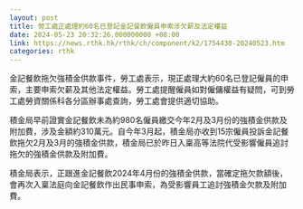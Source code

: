 ```yaml
---
layout: post
title: 勞工處正處理約60名已登記金記餐飲僱員申索涉欠薪及法定權益
date: 2024-05-23 20:32:26.000000000 +08:00
link: https://news.rthk.hk/rthk/ch/component/k2/1754430-20240523.htm
categories: rthk
---
```


金記餐飲拖欠強積金供款事件，勞工處表示，現正處理大約60名已登記僱員的申索，主要申索欠薪及其他法定權益。勞工處提醒僱員如對僱傭權益有疑問，可到勞工處勞資關係科各分區辦事處查詢，勞工處會提供適切協助。

積金局早前證實金記餐飲未為約980名僱員繳交今年2月及3月份的強積金供款及附加費，涉及金額約310萬元。自今年3月起，積金局亦收到15宗僱員投訴金記餐飲拖欠2月及3月的強積金供款，積金局已於昨日入稟高等法院代受影響僱員追討拖欠的強積金供款及附加費。

積金局表示，正跟進金記餐飲2024年4月份的強積金供款，當確定拖欠款額後，會再次入稟法庭向金記餐飲作出民事申索，為受影響員工追討強積金欠款及附加費。
